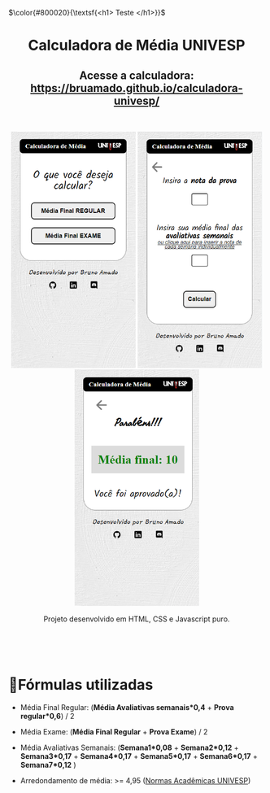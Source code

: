 $\color{#800020}{\textsf{<h1> Teste </h1>}}$

<h1 align="center"> Calculadora de Média UNIVESP </h1>
<h2 align="center">Acesse a calculadora: <a href="https://bruamado.github.io/calculadora-univesp/">https://bruamado.github.io/calculadora-univesp/</a></h2>
<br>
<p align="center">
  <img src="./resources/pre-view1.png" width="245px" height="465px" />
  <img src="./resources/pre-view2.png" width="245px" height="465px" />
  <img src="./resources/pre-view3.png" width="245px" height="465px" />
</p>
<p align="center"> Projeto desenvolvido em HTML, CSS e Javascript puro.</p>
<br>
<br>
<br>


# 📖Fórmulas utilizadas

- Média Final Regular: (**Média Avaliativas semanais*0,4** + **Prova regular*0,6**) / 2

- Média Exame: (**Média Final Regular** + **Prova Exame**) / 2

- Média Avaliativas Semanais: (**Semana1*0,08** + **Semana2*0,12** + **Semana3*0,17** + **Semana4*0,17** + **Semana5*0,17** + **Semana6*0,17** + **Semana7*0,12** )

- Arredondamento de média: >= 4,95 (<a href="https://assets.univesp.br/portal-aluno/Normas_Academicas.pdf" target="_blank" rel="noopener noreferrer">Normas Acadêmicas UNIVESP</a>)
